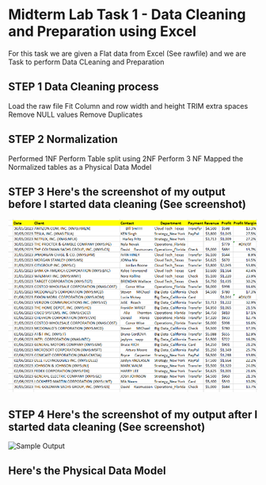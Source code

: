 
# Midterm Lab Task 1 - Data Cleaning and Preparation using Excel
For this task we are given a Flat data from Excel (See rawfile) and we are Task to perform Data CLeaning and Preparation 
## STEP 1 Data Cleaning process
Load the raw file
Fit Column and row width and height
TRIM extra spaces
Remove NULL values
Remove Duplicates
## STEP 2 Normalization 
Performed 1NF
Perform Table split using 2NF
Perform 3 NF
Mapped the Normalized tables as a Physical Data Model
## STEP 3 Here's the screenshot of my output before I started data cleaning (See screenshot)
![Screenshot](images/rAW.png)

## STEP 4 Here's the screenshot of my output after I started data cleaning (See screenshot)
![Sample Output](images/1.JPG)
## Here's the Physical Data Model
